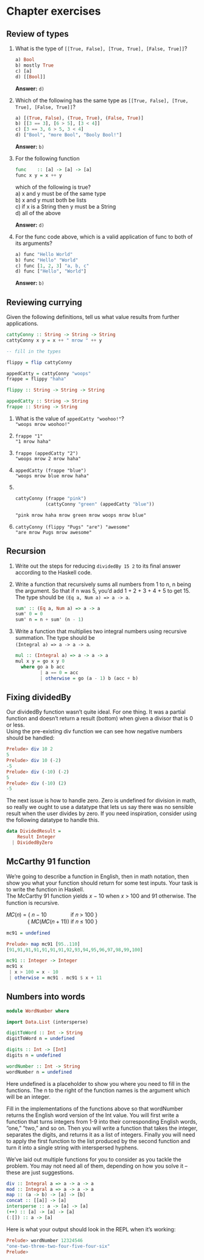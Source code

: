 Chapter exercises
=================

Review of types
---------------

1. What is the type of `[[True, False], [True, True], [False, True]]`?
   ```haskell
   a) Bool
   b) mostly True
   c) [a]
   d) [[Bool]]
   ```
   
   **Answer:** `d)`
2. Which of the following has the same type as `[[True, False], [True, True], [False, True]]`?
   ```haskell
   a) [(True, False), (True, True), (False, True)]
   b) [[3 == 3], [6 > 5], [3 < 4]]
   c) [3 == 3, 6 > 5, 3 < 4]
   d) ["Bool", "more Bool", "Booly Bool!"]
   ```
   
   **Answer:** `b)`
3. For the following function
   ```haskell
   func    :: [a] -> [a] -> [a]
   func x y = x ++ y
   ```
   which of the following is true?  
   a) x and y must be of the same type  
   b) x and y must both be lists  
   c) if x is a String then y must be a String  
   d) all of the above  
   
   **Answer:** `d)`
4. For the func code above, which is a valid application of func to both of its arguments?
   ```haskell
   a) func "Hello World"
   b) func "Hello" "World"
   c) func [1, 2, 3] "a, b, c"
   d) func ["Hello", "World"]
   ```
   
   **Answer:** `b)`
   
   
Reviewing currying
------------------
Given the following definitions, tell us what value results from further applications.
```haskell
cattyConny :: String -> String -> String
cattyConny x y = x ++ " mrow " ++ y

-- fill in the types

flippy = flip cattyConny

appedCatty = cattyConny "woops"
frappe = flippy "haha"
```

```haskell
flippy :: String -> String -> String

appedCatty :: String -> String
frappe :: String -> String
```

1. What is the value of `appedCatty "woohoo!"`?  
   `"woops mrow woohoo!"`
2. `frappe "1"`  
   `"1 mrow haha"`
3. `frappe (appedCatty "2")`  
   `"woops mrow 2 mrow haha"`
4. `appedCatty (frappe "blue")`  
   `"woops mrow blue mrow haha"`
5. <br/>

   ```haskell
   cattyConny (frappe "pink")
              (cattyConny "green" (appedCatty "blue"))
   ```
   `"pink mrow haha mrow green mrow woops mrow blue"`
6. `cattyConny (flippy "Pugs" "are") "awesome"`  
   `"are mrow Pugs mrow awesome"`
   
   
Recursion
---------
1. Write out the steps for reducing `dividedBy 15 2` to its final answer according to the Haskell code.
2. Write a function that recursively sums all numbers from 1 to n, n being the argument. So that if n was 5, you’d add
   1 + 2 + 3 + 4 + 5 to get 15. The type should be `(Eq a, Num a) => a -> a`.

   ```haskell
   sum' :: (Eq a, Num a) => a -> a
   sum' 0 = 0
   sum' n = n + sum' (n - 1)
   ```
3. Write a function that multiplies two integral numbers using recursive summation. The type should be  
   `(Integral a) => a -> a -> a`.
   
   ```haskell
   mul :: (Integral a) => a -> a -> a
   mul x y = go x y 0
     where go a b acc
            | a == 0 = acc
            | otherwise = go (a - 1) b (acc + b)
   ```
   
   
Fixing dividedBy
----------------
Our dividedBy function wasn’t quite ideal. For one thing. It was a partial function and doesn’t return a result (bottom) when given a
divisor that is 0 or less.  
Using the pre-existing div function we can see how negative numbers
should be handled:
```haskell
Prelude> div 10 2
5
Prelude> div 10 (-2)
-5
Prelude> div (-10) (-2)
5
Prelude> div (-10) (2)
-5
```
The next issue is how to handle zero. Zero is undefined for division in math, so really we ought to use a datatype that lets us
say there was no sensible result when the user divides by zero. If you need inspiration, consider using the following
datatype to handle this.
```haskell
data DividedResult =
    Result Integer
  | DividedByZero
```

McCarthy 91 function
--------------------
We’re going to describe a function in English, then in math notation, then show you what your function should return for
some test inputs. Your task is to write the function in Haskell.  
The McCarthy 91 function yields 𝑥 − 10 when 𝑥 > 100 and 91 otherwise.
The function is recursive.

𝑀𝐶(𝑛) = { 𝑛 − 10 &nbsp;&nbsp;&nbsp;&nbsp;&nbsp;&nbsp;&nbsp;&nbsp;&nbsp;&nbsp;&nbsp;&nbsp;&nbsp;&nbsp; if 𝑛 > 100 }  
&nbsp;&nbsp;&nbsp;&nbsp;&nbsp;&nbsp;&nbsp;&nbsp;&nbsp;&nbsp;&nbsp;&nbsp;&nbsp;&nbsp;{ 𝑀𝐶(𝑀𝐶(𝑛 + 11)) if 𝑛 ≤ 100 }
         
```haskell
mc91 = undefined
```
```haskell
Prelude> map mc91 [95..110]
[91,91,91,91,91,91,91,92,93,94,95,96,97,98,99,100]
```

```haskell
mc91 :: Integer -> Integer
mc91 x 
 | x > 100 = x - 10
 | otherwise = mc91 . mc91 $ x + 11
```

Numbers into words
------------------
```haskell
module WordNumber where

import Data.List (intersperse)

digitToWord :: Int -> String
digitToWord n = undefined

digits :: Int -> [Int]
digits n = undefined

wordNumber :: Int -> String
wordNumber n = undefined
```
Here undefined is a placeholder to show you where you need to fill in the functions. The n to the right of
the function names is the argument which will be an integer.

Fill in the implementations of the functions above so that wordNumber returns the English word version of the
Int value. You will first write a function that turns integers from 1-9 into their corresponding English
words, ”one,” ”two,” and so on. Then you will write a function that takes the integer, separates the digits,
and returns it as a list of integers.
Finally you will need to apply the first function to the list produced by the second function and turn it into a single string
with interspersed hyphens.

We’ve laid out multiple functions for you to consider as you tackle the problem. You may not need all of them, depending on how you
solve it – these are just suggestions.

```haskell
div :: Integral a => a -> a -> a
mod :: Integral a => a -> a -> a
map :: (a -> b) -> [a] -> [b]
concat :: [[a]] -> [a]
intersperse :: a -> [a] -> [a]
(++) :: [a] -> [a] -> [a]
(:[]) :: a -> [a]
```

Here is what your output should look in the REPL when it’s working:
```haskell
Prelude> wordNumber 12324546
"one-two-three-two-four-five-four-six"
Prelude>
```
